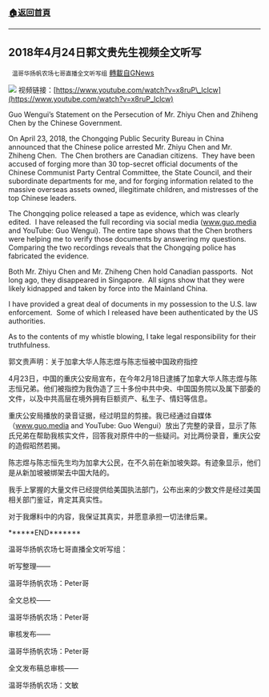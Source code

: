 ###  [:house:返回首頁](https://github.com/ourhimalayas/txt)
---


## 2018年4月24日郭文贵先生视频全文听写
` 温哥华扬帆农场七哥直播全文听写组` [轉載自GNews](https://gnews.org/zh-hans/1559282/)

![](https://assets.gnews.org/wp-content/uploads/2021/09/Screen-Shot-2021-09-27-at-4.25.01-PM.png)
视频链接：[https://www.youtube.com/watch?v=x8ruP\_lclcw](https://www.youtube.com/watch?v=x8ruP_lclcw)

Guo Wengui’s Statement on the Persecution of Mr. Zhiyu Chen and Zhiheng Chen by the Chinese Government.

On April 23, 2018, the Chongqing Public Security Bureau in China announced that the Chinese police arrested Mr. Zhiyu Chen and Mr. Zhiheng Chen.  The Chen brothers are Canadian citizens.  They have been accused of forging more than 30 top-secret official documents of the Chinese Communist Party Central Committee, the State Council, and their subordinate departments for me, and for forging information related to the massive overseas assets owned, illegitimate children, and mistresses of the top Chinese leaders.

The Chongqing police released a tape as evidence, which was clearly edited.  I have released the full recording via social media (www.guo.media and YouTube: Guo Wengui). The entire tape shows that the Chen brothers were helping me to verify those documents by answering my questions.  Comparing the two recordings reveals that the Chongqing police has fabricated the evidence.

Both Mr. Zhiyu Chen and Mr. Zhiheng Chen hold Canadian passports.  Not long ago, they disappeared in Singapore.  All signs show that they were likely kidnapped and taken by force into the Mainland China.

I have provided a great deal of documents in my possession to the U.S. law enforcement.  Some of which I released have been authenticated by the US authorities.

As to the contents of my whistle blowing, I take legal responsibility for their truthfulness.

郭文贵声明：关于加拿大华人陈志煜与陈志恒被中国政府指控

4月23日，中国的重庆公安局宣布，在今年2月18日逮捕了加拿大华人陈志煜与陈志恒兄弟。他们被指控为我伪造了三十多份中共中央、中国国务院以及属下部委的文件，以及中共高层在境外拥有巨额资产、私生子、情妇等信息。

重庆公安局播放的录音证据，经过明显的剪接。我已经通过自媒体（www.guo.media and YouTube: Guo Wengui）放出了完整的录音，显示了陈氏兄弟在帮助我核实文件，回答我对原件中的一些疑问。对比两份录音，重庆公安的造假昭然若揭。

陈志煜与陈志恒先生均为加拿大公民，在不久前在新加坡失踪。有迹象显示，他们是从新加坡被绑架去中国大陆的。

我手上掌握的大量文件已经提供给美国执法部门，公布出来的少数文件是经过美国相关部门鉴证，肯定其真实性。

对于我爆料中的内容，我保证其真实，并愿意承担一切法律后果。

\*\*\*\*\*\*END\*\*\*\*\*\*\*

温哥华扬帆农场七哥直播全文听写组：

听写整理——

温哥华扬帆农场：Peter哥

全文总校——

温哥华扬帆农场：Peter哥

审核发布——

温哥华扬帆农场：Peter哥

全文发布稿总审核——

温哥华扬帆农场：文敏
